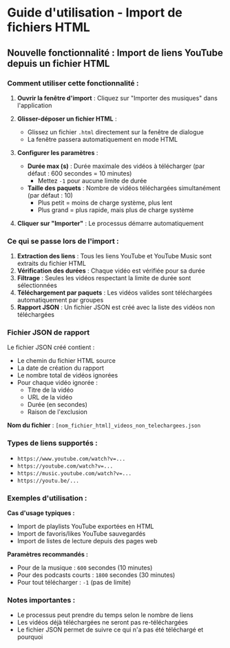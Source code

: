 # Guide d'utilisation - Import de fichiers HTML

## Nouvelle fonctionnalité : Import de liens YouTube depuis un fichier HTML

### Comment utiliser cette fonctionnalité :

1. **Ouvrir la fenêtre d'import** : Cliquez sur "Importer des musiques" dans l'application

2. **Glisser-déposer un fichier HTML** : 
   - Glissez un fichier `.html` directement sur la fenêtre de dialogue
   - La fenêtre passera automatiquement en mode HTML

3. **Configurer les paramètres** :
   - **Durée max (s)** : Durée maximale des vidéos à télécharger (par défaut : 600 secondes = 10 minutes)
     - Mettez `-1` pour aucune limite de durée
   - **Taille des paquets** : Nombre de vidéos téléchargées simultanément (par défaut : 10)
     - Plus petit = moins de charge système, plus lent
     - Plus grand = plus rapide, mais plus de charge système

4. **Cliquer sur "Importer"** : Le processus démarre automatiquement

### Ce qui se passe lors de l'import :

1. **Extraction des liens** : Tous les liens YouTube et YouTube Music sont extraits du fichier HTML
2. **Vérification des durées** : Chaque vidéo est vérifiée pour sa durée
3. **Filtrage** : Seules les vidéos respectant la limite de durée sont sélectionnées
4. **Téléchargement par paquets** : Les vidéos valides sont téléchargées automatiquement par groupes
5. **Rapport JSON** : Un fichier JSON est créé avec la liste des vidéos non téléchargées

### Fichier JSON de rapport

Le fichier JSON créé contient :
- Le chemin du fichier HTML source
- La date de création du rapport
- Le nombre total de vidéos ignorées
- Pour chaque vidéo ignorée :
  - Titre de la vidéo
  - URL de la vidéo
  - Durée (en secondes)
  - Raison de l'exclusion

**Nom du fichier** : `[nom_fichier_html]_videos_non_telechargees.json`

### Types de liens supportés :
- `https://www.youtube.com/watch?v=...`
- `https://youtube.com/watch?v=...`
- `https://music.youtube.com/watch?v=...`
- `https://youtu.be/...`

### Exemples d'utilisation :

**Cas d'usage typiques :**
- Import de playlists YouTube exportées en HTML
- Import de favoris/likes YouTube sauvegardés
- Import de listes de lecture depuis des pages web

**Paramètres recommandés :**
- Pour de la musique : `600` secondes (10 minutes)
- Pour des podcasts courts : `1800` secondes (30 minutes)
- Pour tout télécharger : `-1` (pas de limite)

### Notes importantes :
- Le processus peut prendre du temps selon le nombre de liens
- Les vidéos déjà téléchargées ne seront pas re-téléchargées
- Le fichier JSON permet de suivre ce qui n'a pas été téléchargé et pourquoi